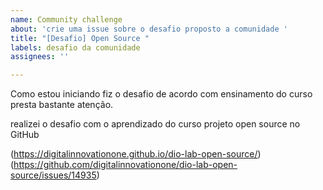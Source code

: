 ```yaml
---
name: Community challenge
about: 'crie uma issue sobre o desafio proposto a comunidade '
title: "[Desafio] Open Source "
labels: desafio da comunidade
assignees: ''

---
```


Como estou iniciando fiz o desafio de acordo com ensinamento do curso 
presta bastante atenção.

realizei o desafio com o aprendizado do curso projeto open source no GitHub

(https://digitalinnovationone.github.io/dio-lab-open-source/)
(https://github.com/digitalinnovationone/dio-lab-open-source/issues/14935)
